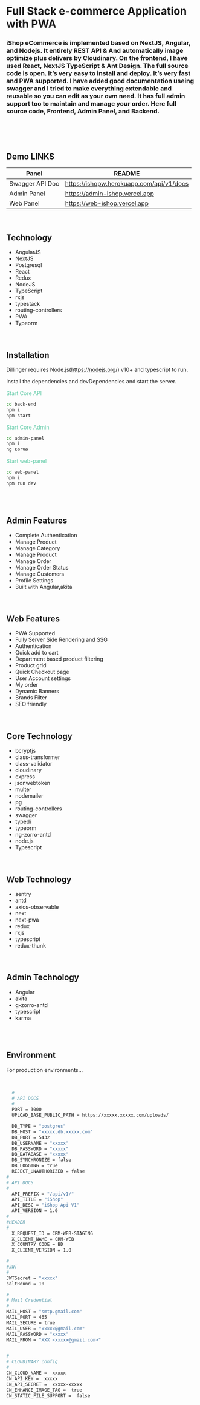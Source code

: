 # Full Stack e-commerce Application with PWA

### iShop eCommerce is implemented based on NextJS, Angular, and Nodejs. It entirely REST API & And automatically image optimize plus delivers by Cloudinary. On the frontend, I have used React, NextJS TypeScript & Ant Design. The full source code is open. It’s very easy to install and deploy. It’s very fast and PWA supported. I have added good documentation useing swagger and I tried to make everything extendable and reusable so you can edit as your own need. It has full admin support too to maintain and manage your order. Here full source code, Frontend, Admin Panel, and Backend.

<br /><br /><br />


## Demo LINKS

| Panel           | README                                   |
| --------------- | ---------------------------------------- |
| Swagger API Doc | https://ishopw.herokuapp.com/api/v1/docs |
| Admin Panel     | https://admin-ishop.vercel.app           |
| Web Panel       | https://web-ishop.vercel.app             |

<br />

## Technology

- AngularJS
- NextJS
- Postgresql
- React
- Redux
- NodeJS
- TypeScript
- rxjs
- typestack
- routing-controllers
- PWA
- Typeorm
  <br /><br /><br />
  
  
## Installation

Dillinger requires Node.js(https://nodejs.org/) v10+ and typescript to run.

Install the dependencies and devDependencies and start the server.

<span style="color: MediumAquamarine;">Start Core API</span>

```sh
cd back-end
npm i
npm start
```

<span style="color: MediumAquamarine;">Start Core Admin</span>

```sh
cd admin-panel
npm i
ng serve
```

<span style="color: MediumAquamarine;">Start web-panel</span>

```sh
cd web-panel
npm i
npm run dev
```

<br /><br />


## Admin Features

- Complete Authentication
- Manage Product
- Manage Category
- Manage Product
- Manage Order
- Manage Order Status
- Manage Customers
- Profile Settings
- Built with Angular,akita
  <br /><br /><br />

## Web Features

- PWA Supported
- Fully Server Side Rendering and SSG
- Authentication
- Quick add to cart
- Department based product filtering
- Product grid
- Quick Checkout page
- User Account settings
- My order
- Dynamic Banners
- Brands Filter
- SEO friendly
  <br /><br /><br />

## Core Technology

- bcryptjs
- class-transformer
- class-validator
- cloudinary
- express
- jsonwebtoken
- multer
- nodemailer
- pg
- routing-controllers
- swagger
- typedi
- typeorm
- ng-zorro-antd
- node.js
- Typescript
  <br /><br /><br />

## Web Technology

- sentry
- antd
- axios-observable
- next
- next-pwa
- redux
- rxjs
- typescript
- redux-thunk
  <br /><br /><br />

## Admin Technology

- Angular
- akita
- g-zorro-antd
- typescript
- karma

<br /><br />

## Environment

For production environments...

<br />

```sh
  #
  # API DOCS
  #
  PORT = 3000
  UPLOAD_BASE_PUBLIC_PATH = https://xxxxx.xxxxx.com/uploads/

  DB_TYPE = "postgres"
  DB_HOST = "xxxxx.db.xxxxx.com"
  DB_PORT = 5432
  DB_USERNAME = "xxxxx"
  DB_PASSWORD = "xxxxx"
  DB_DATABASE = "xxxxx"
  DB_SYNCHRONIZE = false
  DB_LOGGING = true
  REJECT_UNAUTHORIZED = false
#
# API DOCS
#
  API_PREFIX = "/api/v1/"
  API_TITLE = "iShop"
  API_DESC = "iShop Api V1"
  API_VERSION = 1.0
#
#HEADER
#
  X_REQUEST_ID = CRM-WEB-STAGING
  X_CLIENT_NAME = CRM-WEB
  X_COUNTRY_CODE = BD
  X_CLIENT_VERSION = 1.0

#
#JWT
#
JWTSecret = "xxxxx"
saltRound = 10

#
# Mail Credential
#
MAIL_HOST = "smtp.gmail.com"
MAIL_PORT = 465
MAIL_SECURE = true
MAIL_USER = "xxxxx@gmail.com"
MAIL_PASSWORD = "xxxxx"
MAIL_FROM = "XXX <xxxxx@gmail.com>"


#
# CLOUDINARY config
#
CN_CLOUD_NAME =  xxxxx
CN_API_KEY =  xxxxx
CN_API_SECRET =  xxxxx-xxxxx
CN_ENHANCE_IMAGE_TAG =  true
CN_STATIC_FILE_SUPPORT =  false
```

<br /><br />
